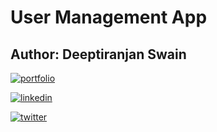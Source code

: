 # User Management App
## Author: Deeptiranjan Swain

[![portfolio](https://img.shields.io/badge/my_portfolio-000?style=for-the-badge&logo=ko-fi&logoColor=white)](https://deeptiranjanswain.netlify.app/)

[![linkedin](https://img.shields.io/badge/linkedin-0A66C2?style=for-the-badge&logo=linkedin&logoColor=white)](https://www.linkedin.com/in/deeptiranjan-swain-463357221/)

[![twitter](https://img.shields.io/badge/twitter-1DA1F2?style=for-the-badge&logo=twitter&logoColor=white)](https://twitter.com/Deeptiranjan777)